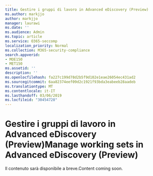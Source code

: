 ```yaml
---
title: Gestire i gruppi di lavoro in Advanced eDiscovery (Preview)
ms.author: markjjo
author: markjjo
manager: laurawi
ms.date: ''
ms.audience: Admin
ms.topic: article
ms.service: O365-seccomp
localization_priority: Normal
ms.collection: M365-security-compliance
search.appverid:
- MOE150
- MET150
ms.assetid: ''
description: ''
ms.openlocfilehash: fa227c199d78d2b5f9d102e1eae26054ec431ad2
ms.sourcegitcommit: 6aa82374eef09d2c1921f93bda3eabeeb28aadeb
ms.translationtype: MT
ms.contentlocale: it-IT
ms.lasthandoff: 03/06/2019
ms.locfileid: "30454728"
---
```

# <a name="manage-working-sets-in-advanced-ediscovery-preview"></a><span data-ttu-id="07d50-102">Gestire i gruppi di lavoro in Advanced eDiscovery (Preview)</span><span class="sxs-lookup"><span data-stu-id="07d50-102">Manage working sets in Advanced eDiscovery (Preview)</span></span>  

<span data-ttu-id="07d50-103">Il contenuto sarà disponibile a breve.</span><span class="sxs-lookup"><span data-stu-id="07d50-103">Content coming soon.</span></span>
